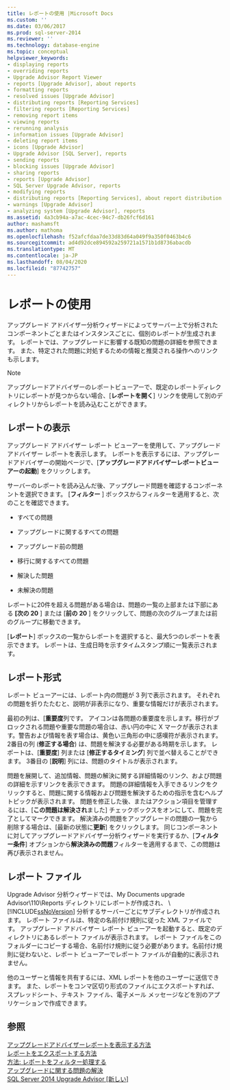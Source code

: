 ```yaml
---
title: レポートの使用 |Microsoft Docs
ms.custom: ''
ms.date: 03/06/2017
ms.prod: sql-server-2014
ms.reviewer: ''
ms.technology: database-engine
ms.topic: conceptual
helpviewer_keywords:
- displaying reports
- overriding reports
- Upgrade Advisor Report Viewer
- reports [Upgrade Advisor], about reports
- formatting reports
- resolved issues [Upgrade Advisor]
- distributing reports [Reporting Services]
- filtering reports [Reporting Services]
- removing report items
- viewing reports
- rerunning analysis
- information issues [Upgrade Advisor]
- deleting report items
- icons [Upgrade Advisor]
- Upgrade Advisor [SQL Server], reports
- sending reports
- blocking issues [Upgrade Advisor]
- sharing reports
- reports [Upgrade Advisor]
- SQL Server Upgrade Advisor, reports
- modifying reports
- distributing reports [Reporting Services], about report distribution
- warnings [Upgrade Advisor]
- analyzing system [Upgrade Advisor], reports
ms.assetid: 4a3cb94a-a7ac-4cec-94c7-db26fcf6d161
author: mashamsft
ms.author: mathoma
ms.openlocfilehash: f52afcfdaa7de33d83d64a049f9a350f0463b4c6
ms.sourcegitcommit: ad4d92dce894592a259721a1571b1d8736abacdb
ms.translationtype: MT
ms.contentlocale: ja-JP
ms.lasthandoff: 08/04/2020
ms.locfileid: "87742757"
---
```

# <a name="using-reports"></a>レポートの使用
  アップグレード アドバイザー分析ウィザードによってサーバー上で分析されたコンポーネントごとまたはインスタンスごとに、個別のレポートが生成されます。 レポートでは、アップグレードに影響する既知の問題の詳細を参照できます。 また、特定された問題に対処するための情報と推奨される操作へのリンクも示します。  
  
> [!NOTE]  
>  アップグレードアドバイザーのレポートビューアーで、既定のレポートディレクトリにレポートが見つからない場合、[**レポートを開く**] リンクを使用して別のディレクトリからレポートを読み込むことができます。  
  
## <a name="viewing-reports"></a>レポートの表示  
 アップグレード アドバイザー レポート ビューアーを使用して、アップグレード アドバイザー レポートを表示します。 レポートを表示するには、アップグレードアドバイザーの開始ページで、[**アップグレードアドバイザーレポートビューアーの起動**] をクリックします。  
  
 サーバーのレポートを読み込んだ後、アップグレード問題を確認するコンポーネントを選択できます。 [**フィルター** ] ボックスからフィルターを適用すると、次のことを確認できます。  
  
-   すべての問題  
  
-   アップグレードに関するすべての問題  
  
-   アップグレード前の問題  
  
-   移行に関するすべての問題  
  
-   解決した問題  
  
-   未解決の問題  
  
 レポートに20件を超える問題がある場合は、問題の一覧の上部または下部にある **[次の 20** ] または [**前の 20** ] をクリックして、問題の次のグループまたは前のグループに移動できます。  
  
 [**レポート**] ボックスの一覧からレポートを選択すると、最大5つのレポートを表示できます。 レポートは、生成日時を示すタイムスタンプ順に一覧表示されます。  
  
## <a name="report-format"></a>レポート形式  
 レポート ビューアーには、レポート内の問題が 3 列で表示されます。 それぞれの問題を折りたたむと、説明が非表示になり、重要な情報だけが表示されます。  
  
 最初の列は、[**重要度**列です。 アイコンは各問題の重要度を示します。移行がブロックされる問題や重要な問題の場合は、赤い円の中に X マークが表示されます。警告および情報を表す場合は、黄色い三角形の中に感嘆符が表示されます。 2番目の列 (**修正する場合**) は、問題を解決する必要がある時期を示します。 レポートは、[**重要度**] 列または [**修正するタイミング**] 列で並べ替えることができます。 3番目の [**説明**] 列には、問題のタイトルが表示されます。  
  
 問題を展開して、追加情報、問題の解決に関する詳細情報のリンク、および問題の詳細を示すリンクを表示できます。 問題の詳細情報を入手できるリンクをクリックすると、問題に関する情報および問題を解決するための指示を含むヘルプ トピックが表示されます。 問題を修正した後、またはアクション項目を管理するには、[**この問題は解決され**ました] チェックボックスをオンにして、問題を完了としてマークできます。 解決済みの問題をアップグレードの問題の一覧から削除する場合は、[最新の状態に**更新**] をクリックします。 同じコンポーネントに対してアップグレードアドバイザー分析ウィザードを実行するか、[**フィルター条件**] オプションから**解決済みの問題**フィルターを適用するまで、この問題は再び表示されません。  
  
## <a name="report-files"></a>レポート ファイル  
 Upgrade Advisor 分析ウィザードでは、My Documents upgrade Advisor\110\Reports ディレクトリにレポートが作成され、 \\ [!INCLUDE[ssNoVersion](../../includes/ssnoversion-md.md)] 分析するサーバーごとにサブディレクトリが作成されます。 レポート ファイルは、特定の名前付け規則に従った XML ファイルです。 アップグレード アドバイザー レポート ビューアーを起動すると、既定のディレクトリにあるレポート ファイルが表示されます。 レポート ファイルをこのフォルダーにコピーする場合、名前付け規則に従う必要があります。名前付け規則に従わないと、レポート ビューアーでレポート ファイルが自動的に表示されません。  
  
 他のユーザーと情報を共有するには、XML レポートを他のユーザーに送信できます。 また、レポートをコンマ区切り形式のファイルにエクスポートすれば、スプレッドシート、テキスト ファイル、電子メール メッセージなどを別のアプリケーションで作成できます。  
  
## <a name="see-also"></a>参照  
 [アップグレードアドバイザーレポートを表示する方法](../../../2014/sql-server/install/how-to-view-an-upgrade-advisor-report.md)   
 [レポートをエクスポートする方法](../../../2014/sql-server/install/how-to-export-reports.md)   
 [方法: レポートをフィルター処理する](../../../2014/sql-server/install/how-to-filter-reports.md)   
 [アップグレードに関する問題の解決](../../../2014/sql-server/install/resolving-upgrade-issues.md)   
 [SQL Server 2014 Upgrade Advisor &#91;新しい&#93;](sql-server-2014-upgrade-advisor.md)  
  
  
